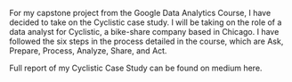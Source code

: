 
For my capstone project from the Google Data Analytics Course, I have decided to take on the Cyclistic case study. 
I will be taking on the role of a data analyst for Cyclistic, a bike-share company based in Chicago. 
I have followed the six steps in the process detailed in the course, which are Ask, Prepare, Process, Analyze, Share, and Act.

Full report of my Cyclistic Case Study can be found on medium here.
